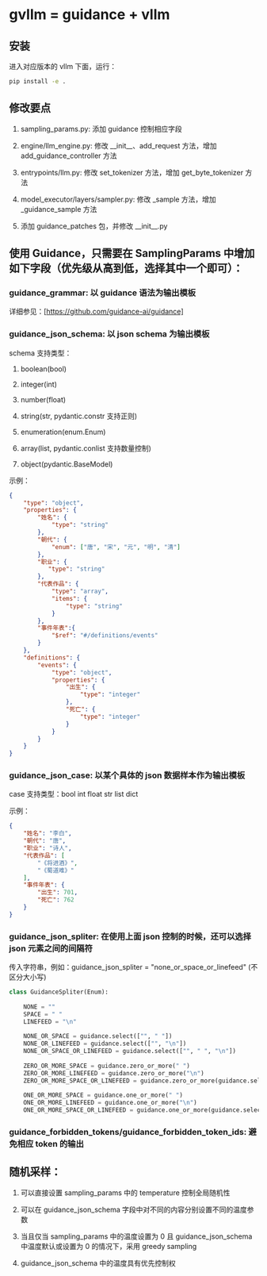 # gvllm = guidance + vllm

## 安装

进入对应版本的 vllm 下面，运行：
```sh
pip install -e .
```

## 修改要点

1. sampling_params.py: 添加 guidance 控制相应字段

2. engine/llm_engine.py: 修改 \_\_init\_\_、add_request 方法，增加 add_guidance_controller 方法

3. entrypoints/llm.py: 修改 set_tokenizer 方法，增加 get_byte_tokenizer 方法

4. model_executor/layers/sampler.py: 修改 _sample 方法，增加 _guidance_sample 方法

5. 添加 guidance_patches 包，并修改 \_\_init\_\_.py 


## 使用 Guidance，只需要在 SamplingParams 中增加如下字段（优先级从高到低，选择其中一个即可）：

### guidance_grammar: 以 guidance 语法为输出模板

详细参见：[https://github.com/guidance-ai/guidance]

### guidance_json_schema: 以 json schema 为输出模板

schema 支持类型：

1. boolean(bool) 

2. integer(int) 

3. number(float) 

4. string(str, pydantic.constr 支持正则) 

5. enumeration(enum.Enum) 

6. array(list, pydantic.conlist 支持数量控制) 

7. object(pydantic.BaseModel)

示例：

```json
{
    "type": "object", 
    "properties": {
        "姓名": {
            "type": "string"
        }, 
        "朝代": {
            "enum": ["唐", "宋", "元", "明", "清"]
        }, 
        "职业": {
           "type": "string" 
        }, 
        "代表作品": {
            "type": "array", 
            "items": {
                "type": "string"
            }
        }, 
        "事件年表":{
            "$ref": "#/definitions/events"
        }
    }, 
    "definitions": {
        "events": {
            "type": "object", 
            "properties": {
                "出生": {
                    "type": "integer"
                }, 
                "死亡": {
                    "type": "integer"
                }
            }
        }
    }
}
```


### guidance_json_case: 以某个具体的 json 数据样本作为输出模板

case 支持类型：bool int float str list dict

示例：

```json
{
    "姓名": "李白", 
    "朝代": "唐", 
    "职业": "诗人", 
    "代表作品": [
        "《将进酒》", 
        "《蜀道难》"
    ], 
    "事件年表": {
        "出生": 701, 
        "死亡": 762
    }
}
```


### guidance_json_spliter: 在使用上面 json 控制的时候，还可以选择 json 元素之间的间隔符

传入字符串，例如：guidance_json_spliter = "none_or_space_or_linefeed" (不区分大小写)

```python
class GuidanceSpliter(Enum):
    
    NONE = ""
    SPACE = " "
    LINEFEED = "\n"
    
    NONE_OR_SPACE = guidance.select(["", " "])
    NONE_OR_LINEFEED = guidance.select(["", "\n"])
    NONE_OR_SPACE_OR_LINEFEED = guidance.select(["", " ", "\n"])
    
    ZERO_OR_MORE_SPACE = guidance.zero_or_more(" ")
    ZERO_OR_MORE_LINEFEED = guidance.zero_or_more("\n")
    ZERO_OR_MORE_SPACE_OR_LINEFEED = guidance.zero_or_more(guidance.select([" ", "\n"]))
    
    ONE_OR_MORE_SPACE = guidance.one_or_more(" ")
    ONE_OR_MORE_LINEFEED = guidance.one_or_more("\n")
    ONE_OR_MORE_SPACE_OR_LINEFEED = guidance.one_or_more(guidance.select([" ", "\n"]))
```


### guidance_forbidden_tokens/guidance_forbidden_token_ids: 避免相应 token 的输出


## 随机采样：

1. 可以直接设置 sampling_params 中的 temperature 控制全局随机性

2. 可以在 guidance_json_schema 字段中对不同的内容分别设置不同的温度参数

3. 当且仅当 sampling_params 中的温度设置为 0 且 guidance_json_schema 中温度默认或设置为 0 的情况下，采用 greedy sampling

4. guidance_json_schema 中的温度具有优先控制权


